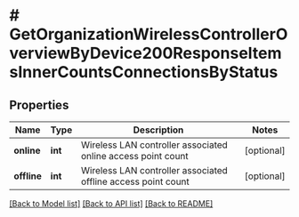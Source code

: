 # # GetOrganizationWirelessControllerOverviewByDevice200ResponseItemsInnerCountsConnectionsByStatus

## Properties

Name | Type | Description | Notes
------------ | ------------- | ------------- | -------------
**online** | **int** | Wireless LAN controller associated online access point count | [optional]
**offline** | **int** | Wireless LAN controller associated offline access point count | [optional]

[[Back to Model list]](../../README.md#models) [[Back to API list]](../../README.md#endpoints) [[Back to README]](../../README.md)

